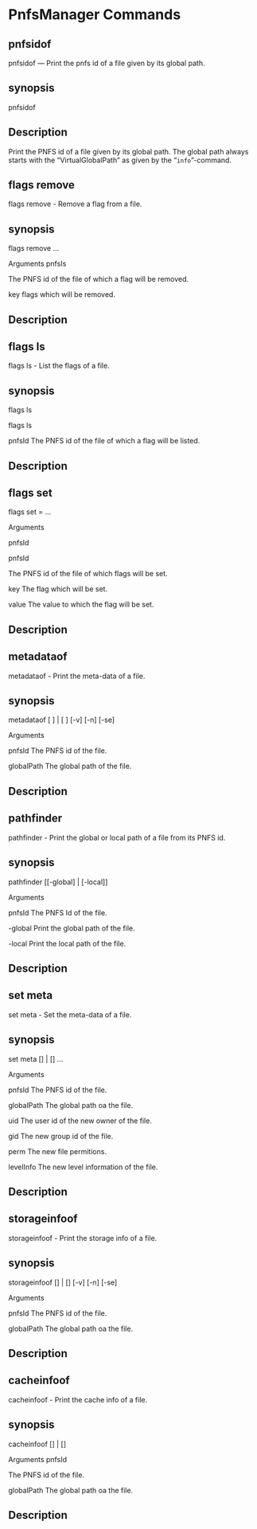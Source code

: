 PnfsManager Commands
======================

pnfsidof
--------
pnfsidof — Print the pnfs id of a file given by its global path.

synopsis
--------
pnfsidof <globalPath>

Description
-----------
Print the PNFS id of a file given by its global path. The global path always starts with the “VirtualGlobalPath” as given by the “`info`”-command.


flags remove
-------------

flags remove - Remove a flag from a file.

synopsis
---------
flags remove <pnfsId> <key> ...

Arguments
pnfsIs

The PNFS id of the file of which a flag will be removed.

key
flags which will be removed.

Description
-----------

flags ls
---------

flags ls - List the flags of a file.

synopsis
---------
flags ls

flags ls <pnfsId>

pnfsId
The PNFS id of the file of which a flag will be listed.

Description
-----------

flags set
----------

flags set <pnfsId> <key>=<value> ...

Arguments

pnfsId

pnfsId

The PNFS id of the file of which flags will be set.

key
The flag which will be set.

value
The value to which the flag will be set.

Description
-----------

metadataof
-----------

metadataof - Print the meta-data of a file.

synopsis
---------
metadataof [ <pnfsId> ] | [ <globalPath> ] [-v] [-n] [-se]

Arguments

pnfsId
The PNFS id of the file.

globalPath
The global path of the file.

Description
-----------

pathfinder
-----------

pathfinder - Print the global or local path of a file from its PNFS id.

synopsis
---------
pathfinder <pnfsId> [[-global] | [-local]]

Arguments

pnfsId
The PNFS Id of the file.

-global
Print the global path of the file.

-local
Print the local path of the file.

Description
-----------

set meta
--------

set meta - Set the meta-data of a file.

synopsis
---------
set meta [<pnfsId>] | [<globalPath>] <uid> <gid> <perm> <levelInfo>...

Arguments

pnfsId
The PNFS id of the file.

globalPath
The global path oa the file.

uid
The user id of the new owner of the file.

gid
The new group id of the file.

perm
The new file permitions.

levelInfo
The new level information of the file.

Description
-----------

storageinfoof
--------------

storageinfoof - Print the storage info of a file.

synopsis
---------
storageinfoof [<pnfsId>] | [<globalPath>] [-v] [-n] [-se]

Arguments

pnfsId
The PNFS id of the file.

globalPath
The global path oa the file.

Description
-----------

cacheinfoof
------------

cacheinfoof - Print the cache info of a file.

synopsis
----------
cacheinfoof [<pnfsId>] | [<globalPath>]

Arguments
pnfsId

The PNFS id of the file.

globalPath
The global path oa the file.

Description
-----------
